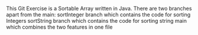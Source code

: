 This Git Exercise is a Sortable Array written in Java. There are two branches apart from the main:
sortInteger branch which contains the code for sorting Integers
sortString branch which contains the code for sorting string 
main which combines the two features in one file 